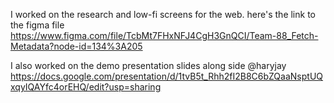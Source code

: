 I worked on the research and low-fi screens for the web.
here's the link to the figma file https://www.figma.com/file/TcbMt7FHxNFJ4CgH3GnQCI/Team-88_Fetch-Metadata?node-id=134%3A205

I also worked on the demo presentation slides along side @haryjay https://docs.google.com/presentation/d/1tvB5t_Rhh2fI2B8C6bZQaaNsptUQxqyIQAYfc4orEHQ/edit?usp=sharing
